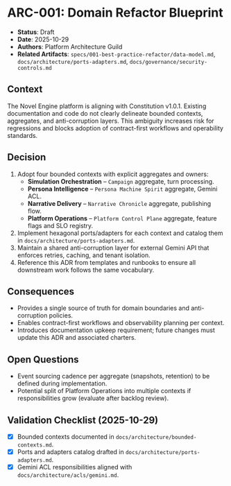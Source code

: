 # ARC-001: Domain Refactor Blueprint

- **Status**: Draft
- **Date**: 2025-10-29
- **Authors**: Platform Architecture Guild
- **Related Artifacts**: `specs/001-best-practice-refactor/data-model.md`, `docs/architecture/ports-adapters.md`, `docs/governance/security-controls.md`

## Context

The Novel Engine platform is aligning with Constitution v1.0.1. Existing
documentation and code do not clearly delineate bounded contexts, aggregates,
and anti-corruption layers. This ambiguity increases risk for regressions and
blocks adoption of contract-first workflows and operability standards.

## Decision

1. Adopt four bounded contexts with explicit aggregates and owners:
   - **Simulation Orchestration** – `Campaign` aggregate, turn processing.
   - **Persona Intelligence** – `Persona Machine Spirit` aggregate, Gemini ACL.
   - **Narrative Delivery** – `Narrative Chronicle` aggregate, publishing flow.
   - **Platform Operations** – `Platform Control Plane` aggregate, feature flags and SLO registry.
2. Implement hexagonal ports/adapters for each context and catalog them in
   `docs/architecture/ports-adapters.md`.
3. Maintain a shared anti-corruption layer for external Gemini API that
   enforces retries, caching, and tenant isolation.
4. Reference this ADR from templates and runbooks to ensure all downstream work
   follows the same vocabulary.

## Consequences

- Provides a single source of truth for domain boundaries and anti-corruption
  policies.
- Enables contract-first workflows and observability planning per context.
- Introduces documentation upkeep requirement; future changes must update this
  ADR and associated charters.

## Open Questions

- Event sourcing cadence per aggregate (snapshots, retention) to be defined
  during implementation.
- Potential split of Platform Operations into multiple contexts if responsibilities
  grow (evaluate after backlog review).

## Validation Checklist (2025-10-29)

- [X] Bounded contexts documented in `docs/architecture/bounded-contexts.md`.
- [X] Ports and adapters catalog drafted in `docs/architecture/ports-adapters.md`.
- [X] Gemini ACL responsibilities aligned with `docs/architecture/acls/gemini.md`.
